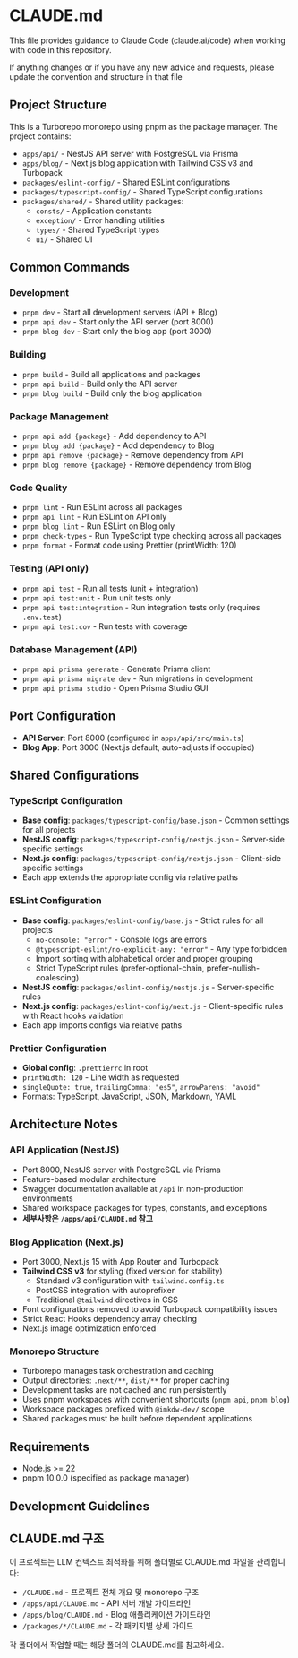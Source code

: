 # CLAUDE.md

This file provides guidance to Claude Code (claude.ai/code) when working with code in this repository.

If anything changes or if you have any new advice and requests, please update the convention and structure in that file

## Project Structure

This is a Turborepo monorepo using pnpm as the package manager. The project contains:

- `apps/api/` - NestJS API server with PostgreSQL via Prisma
- `apps/blog/` - Next.js blog application with Tailwind CSS v3 and Turbopack
- `packages/eslint-config/` - Shared ESLint configurations
- `packages/typescript-config/` - Shared TypeScript configurations  
- `packages/shared/` - Shared utility packages:
  - `consts/` - Application constants
  - `exception/` - Error handling utilities
  - `types/` - Shared TypeScript types
  - `ui/` - Shared UI

## Common Commands

### Development
- `pnpm dev` - Start all development servers (API + Blog)
- `pnpm api dev` - Start only the API server (port 8000)
- `pnpm blog dev` - Start only the blog app (port 3000)

### Building
- `pnpm build` - Build all applications and packages
- `pnpm api build` - Build only the API server
- `pnpm blog build` - Build only the blog application

### Package Management
- `pnpm api add {package}` - Add dependency to API
- `pnpm blog add {package}` - Add dependency to Blog
- `pnpm api remove {package}` - Remove dependency from API
- `pnpm blog remove {package}` - Remove dependency from Blog

### Code Quality
- `pnpm lint` - Run ESLint across all packages
- `pnpm api lint` - Run ESLint on API only
- `pnpm blog lint` - Run ESLint on Blog only
- `pnpm check-types` - Run TypeScript type checking across all packages
- `pnpm format` - Format code using Prettier (printWidth: 120)

### Testing (API only)
- `pnpm api test` - Run all tests (unit + integration)  
- `pnpm api test:unit` - Run unit tests only
- `pnpm api test:integration` - Run integration tests only (requires `.env.test`)
- `pnpm api test:cov` - Run tests with coverage

### Database Management (API)
- `pnpm api prisma generate` - Generate Prisma client
- `pnpm api prisma migrate dev` - Run migrations in development
- `pnpm api prisma studio` - Open Prisma Studio GUI

## Port Configuration

- **API Server**: Port 8000 (configured in `apps/api/src/main.ts`)
- **Blog App**: Port 3000 (Next.js default, auto-adjusts if occupied)

## Shared Configurations

### TypeScript Configuration
- **Base config**: `packages/typescript-config/base.json` - Common settings for all projects
- **NestJS config**: `packages/typescript-config/nestjs.json` - Server-side specific settings
- **Next.js config**: `packages/typescript-config/nextjs.json` - Client-side specific settings
- Each app extends the appropriate config via relative paths

### ESLint Configuration
- **Base config**: `packages/eslint-config/base.js` - Strict rules for all projects
  - `no-console: "error"` - Console logs are errors
  - `@typescript-eslint/no-explicit-any: "error"` - Any type forbidden
  - Import sorting with alphabetical order and proper grouping
  - Strict TypeScript rules (prefer-optional-chain, prefer-nullish-coalescing)
- **NestJS config**: `packages/eslint-config/nestjs.js` - Server-specific rules
- **Next.js config**: `packages/eslint-config/next.js` - Client-specific rules with React hooks validation
- Each app imports configs via relative paths

### Prettier Configuration
- **Global config**: `.prettierrc` in root
- `printWidth: 120` - Line width as requested
- `singleQuote: true`, `trailingComma: "es5"`, `arrowParens: "avoid"`
- Formats: TypeScript, JavaScript, JSON, Markdown, YAML

## Architecture Notes

### API Application (NestJS)
- Port 8000, NestJS server with PostgreSQL via Prisma
- Feature-based modular architecture
- Swagger documentation available at `/api` in non-production environments
- Shared workspace packages for types, constants, and exceptions
- **세부사항은 `/apps/api/CLAUDE.md` 참고**

### Blog Application (Next.js)
- Port 3000, Next.js 15 with App Router and Turbopack
- **Tailwind CSS v3** for styling (fixed version for stability)
  - Standard v3 configuration with `tailwind.config.ts`
  - PostCSS integration with autoprefixer
  - Traditional `@tailwind` directives in CSS
- Font configurations removed to avoid Turbopack compatibility issues
- Strict React Hooks dependency array checking
- Next.js image optimization enforced

### Monorepo Structure  
- Turborepo manages task orchestration and caching
- Output directories: `.next/**`, `dist/**` for proper caching
- Development tasks are not cached and run persistently
- Uses pnpm workspaces with convenient shortcuts (`pnpm api`, `pnpm blog`)
- Workspace packages prefixed with `@imkdw-dev/` scope
- Shared packages must be built before dependent applications

## Requirements

- Node.js >= 22
- pnpm 10.0.0 (specified as package manager)

## Development Guidelines

## CLAUDE.md 구조

이 프로젝트는 LLM 컨텍스트 최적화를 위해 폴더별로 CLAUDE.md 파일을 관리합니다:

- `/CLAUDE.md` - 프로젝트 전체 개요 및 monorepo 구조
- `/apps/api/CLAUDE.md` - API 서버 개발 가이드라인
- `/apps/blog/CLAUDE.md` - Blog 애플리케이션 가이드라인  
- `/packages/*/CLAUDE.md` - 각 패키지별 상세 가이드

각 폴더에서 작업할 때는 해당 폴더의 CLAUDE.md를 참고하세요.